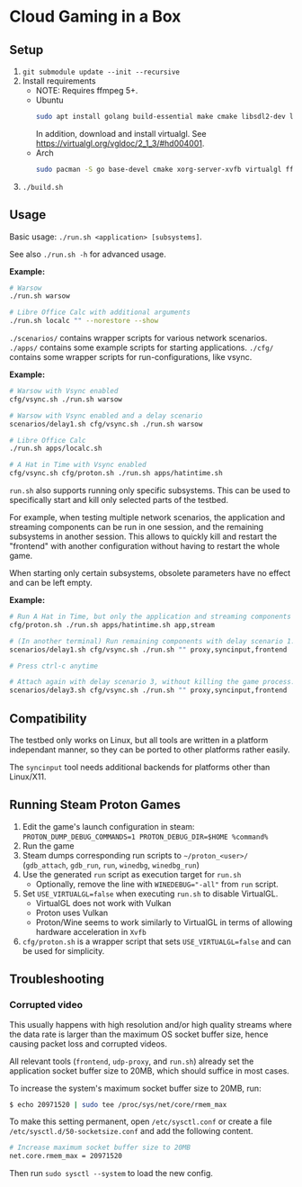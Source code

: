 # Cloud Gaming in a Box

## Setup

<!-- cspell: disable -->
1. `git submodule update --init --recursive`
2. Install requirements
    - NOTE: Requires ffmpeg 5+.
    - Ubuntu
        ```sh
        sudo apt install golang build-essential make cmake libsdl2-dev libsdl2-2.0-0 ffmpeg libavcodec-dev libavutil-dev libavformat-dev libxtst-dev xvfb
        ```
        In addition, download and install virtualgl. See <https://virtualgl.org/vgldoc/2_1_3/#hd004001>.
    - Arch
        ```sh
        sudo pacman -S go base-devel cmake xorg-server-xvfb virtualgl ffmpeg sdl2 xdotool
        ```
3. `./build.sh`
<!-- cspell: enable -->

## Usage

Basic usage: `./run.sh <application> [subsystems]`.

See also `./run.sh -h` for advanced usage.


**Example:**
```sh
# Warsow
./run.sh warsow

# Libre Office Calc with additional arguments
./run.sh localc "" --norestore --show
```

`./scenarios/` contains wrapper scripts for various network scenarios.
`./apps/` contains some example scripts for starting applications.
`./cfg/` contains some wrapper scripts for run-configurations, like vsync.

**Example:**
```sh
# Warsow with Vsync enabled
cfg/vsync.sh ./run.sh warsow

# Warsow with Vsync enabled and a delay scenario
scenarios/delay1.sh cfg/vsync.sh ./run.sh warsow

# Libre Office Calc
./run.sh apps/localc.sh

# A Hat in Time with Vsync enabled
cfg/vsync.sh cfg/proton.sh ./run.sh apps/hatintime.sh
```

`run.sh` also supports running only specific subsystems. This can be used to specifically start and
kill only selected parts of the testbed.

For example, when testing multiple network scenarios, the application and streaming components can
be run in one session, and the remaining subsystems in another session.
This allows to quickly kill and restart the "frontend" with another configuration without having to
restart the whole game.

When starting only certain subsystems, obsolete parameters have no effect and can be left empty.

**Example:**
```sh
# Run A Hat in Time, but only the application and streaming components ("backend")
cfg/proton.sh ./run.sh apps/hatintime.sh app,stream

# (In another terminal) Run remaining components with delay scenario 1.
scenarios/delay1.sh cfg/vsync.sh ./run.sh "" proxy,syncinput,frontend

# Press ctrl-c anytime

# Attach again with delay scenario 3, without killing the game process.
scenarios/delay3.sh cfg/vsync.sh ./run.sh "" proxy,syncinput,frontend
```

## Compatibility

The testbed only works on Linux, but all tools are written in a platform independant manner, so they
can be ported to other platforms rather easily.

The `syncinput` tool needs additional backends for platforms
other than Linux/X11.


## Running Steam Proton Games

1. Edit the game's launch configuration in steam: `PROTON_DUMP_DEBUG_COMMANDS=1 PROTON_DEBUG_DIR=$HOME %command%`
2. Run the game
3. Steam dumps corresponding run scripts to `~/proton_<user>/` (`gdb_attach`, `gdb_run`, `run`, `winedbg`, `winedbg_run`)
4. Use the generated `run` script as execution target for `run.sh`
    * Optionally, remove the line with `WINEDEBUG="-all"` from `run` script.
6. Set `USE_VIRTUALGL=false` when executing `run.sh` to disable VirtualGL.
    * VirtualGL does not work with Vulkan
    * Proton uses Vulkan
    * Proton/Wine seems to work similarly to VirtualGL in terms of allowing hardware acceleration in `Xvfb`
7. `cfg/proton.sh` is a wrapper script that sets `USE_VIRTUALGL=false` and can be used for simplicity.


## Troubleshooting

### Corrupted video

This usually happens with high resolution and/or high quality streams where the data rate is larger
than the maximum OS socket buffer size, hence causing packet loss and corrupted videos.

All relevant tools (`frontend`, `udp-proxy`, and `run.sh`) already set the application socket buffer
size to 20MB, which should suffice in most cases.

To increase the system's maximum socket buffer size to 20MB, run:
```sh
$ echo 20971520 | sudo tee /proc/sys/net/core/rmem_max
```

To make this setting permanent, open `/etc/sysctl.conf` or create a file
`/etc/sysctl.d/50-socketsize.conf` and add the following content.

```sh
# Increase maximum socket buffer size to 20MB
net.core.rmem_max = 20971520
```

Then run `sudo sysctl --system` to load the new config.
